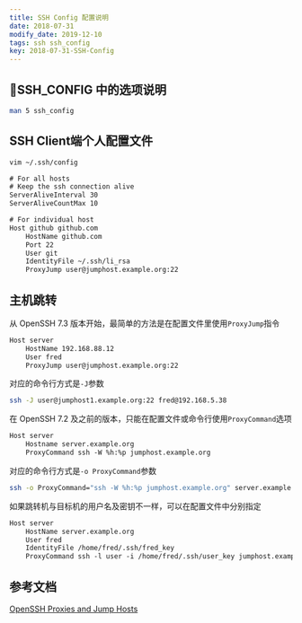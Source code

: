 ```yaml
---
title: SSH Config 配置说明
date: 2018-07-31
modify_date: 2019-12-10
tags: ssh ssh_config
key: 2018-07-31-SSH-Config
---
```


## SSH_CONFIG 中的选项说明

```zsh
man 5 ssh_config
```

## SSH Client端个人配置文件

```zsh
vim ~/.ssh/config
```

```txt
# For all hosts
# Keep the ssh connection alive
ServerAliveInterval 30
ServerAliveCountMax 10

# For individual host
Host github github.com
    HostName github.com
    Port 22
    User git
    IdentityFile ~/.ssh/li_rsa
    ProxyJump user@jumphost.example.org:22
```

## 主机跳转

从 OpenSSH 7.3 版本开始，最简单的方法是在配置文件里使用`ProxyJump`指令

```txt
Host server
    HostName 192.168.88.12
    User fred
    ProxyJump user@jumphost.example.org:22
```

对应的命令行方式是`-J`参数

```zsh
ssh -J user@jumphost1.example.org:22 fred@192.168.5.38
```

在 OpenSSH 7.2 及之前的版本，只能在配置文件或命令行使用`ProxyCommand`选项

```txt
Host server
    Hostname server.example.org
    ProxyCommand ssh -W %h:%p jumphost.example.org
```

对应的命令行方式是`-o ProxyCommand`参数

```zsh
ssh -o ProxyCommand="ssh -W %h:%p jumphost.example.org" server.example.org
```

如果跳转机与目标机的用户名及密钥不一样，可以在配置文件中分别指定

```txt
Host server
    HostName server.example.org
    User fred
    IdentityFile /home/fred/.ssh/fred_key
    ProxyCommand ssh -l user -i /home/fred/.ssh/user_key jumphost.example.org -W %h:%p
```

## 参考文档

[OpenSSH Proxies and Jump Hosts](https://en.wikibooks.org/wiki/OpenSSH/Cookbook/Proxies_and_Jump_Hosts)